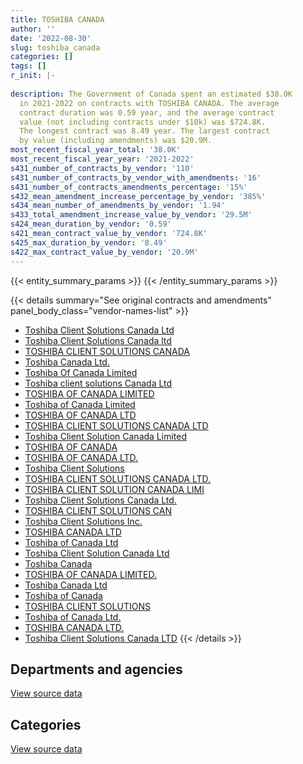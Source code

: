 ```yaml
---
title: TOSHIBA CANADA
author: ''
date: '2022-08-30'
slug: toshiba_canada
categories: []
tags: []
r_init: |-
  
description: The Government of Canada spent an estimated $38.0K
  in 2021-2022 on contracts with TOSHIBA CANADA. The average
  contract duration was 0.59 year, and the average contract
  value (not including contracts under $10k) was $724.8K.
  The longest contract was 8.49 year. The largest contract
  by value (including amendments) was $20.9M.
most_recent_fiscal_year_total: '38.0K'
most_recent_fiscal_year_year: '2021-2022'
s431_number_of_contracts_by_vendor: '110'
s431_number_of_contracts_by_vendor_with_amendments: '16'
s431_number_of_contracts_amendments_percentage: '15%'
s432_mean_amendment_increase_percentage_by_vendor: '385%'
s434_mean_number_of_amendments_by_vendor: '1.94'
s433_total_amendment_increase_value_by_vendor: '29.5M'
s424_mean_duration_by_vendor: '0.59'
s421_mean_contract_value_by_vendor: '724.8K'
s425_max_duration_by_vendor: '8.49'
s422_max_contract_value_by_vendor: '20.9M'
---
```


<script src="/rmarkdown-libs/htmlwidgets/htmlwidgets.js"></script>
<link href="/rmarkdown-libs/datatables-css/datatables-crosstalk.css" rel="stylesheet" />
<script src="/rmarkdown-libs/datatables-binding/datatables.js"></script>
<script src="/rmarkdown-libs/jquery/jquery-3.6.0.min.js"></script>
<link href="/rmarkdown-libs/dt-core-bootstrap/css/dataTables.bootstrap.min.css" rel="stylesheet" />
<link href="/rmarkdown-libs/dt-core-bootstrap/css/dataTables.bootstrap.extra.css" rel="stylesheet" />
<script src="/rmarkdown-libs/dt-core-bootstrap/js/jquery.dataTables.min.js"></script>
<script src="/rmarkdown-libs/dt-core-bootstrap/js/dataTables.bootstrap.min.js"></script>
<link href="/rmarkdown-libs/crosstalk/css/crosstalk.min.css" rel="stylesheet" />
<script src="/rmarkdown-libs/crosstalk/js/crosstalk.min.js"></script>
<script src="/rmarkdown-libs/htmlwidgets/htmlwidgets.js"></script>
<link href="/rmarkdown-libs/datatables-css/datatables-crosstalk.css" rel="stylesheet" />
<script src="/rmarkdown-libs/datatables-binding/datatables.js"></script>
<script src="/rmarkdown-libs/jquery/jquery-3.6.0.min.js"></script>
<link href="/rmarkdown-libs/dt-core-bootstrap/css/dataTables.bootstrap.min.css" rel="stylesheet" />
<link href="/rmarkdown-libs/dt-core-bootstrap/css/dataTables.bootstrap.extra.css" rel="stylesheet" />
<script src="/rmarkdown-libs/dt-core-bootstrap/js/jquery.dataTables.min.js"></script>
<script src="/rmarkdown-libs/dt-core-bootstrap/js/dataTables.bootstrap.min.js"></script>
<link href="/rmarkdown-libs/crosstalk/css/crosstalk.min.css" rel="stylesheet" />
<script src="/rmarkdown-libs/crosstalk/js/crosstalk.min.js"></script>

{{< entity_summary_params >}}
{{< /entity_summary_params >}}

{{< details summary="See original contracts and amendments" panel_body_class="vendor-names-list" >}}
- [Toshiba Client Solutions Canada Ltd](https://search.open.canada.ca/en/ct/?sort=contract_value_f%20desc&page=1&search_text=%22Toshiba%20Client%20Solutions%20Canada%20Ltd%22)
- [Toshiba Client Solutions Canada ltd](https://search.open.canada.ca/en/ct/?sort=contract_value_f%20desc&page=1&search_text=%22Toshiba%20Client%20Solutions%20Canada%20ltd%22)
- [TOSHIBA CLIENT SOLUTIONS CANADA](https://search.open.canada.ca/en/ct/?sort=contract_value_f%20desc&page=1&search_text=%22TOSHIBA%20CLIENT%20SOLUTIONS%20CANADA%22)
- [Toshiba Canada Ltd.](https://search.open.canada.ca/en/ct/?sort=contract_value_f%20desc&page=1&search_text=%22Toshiba%20Canada%20Ltd.%22)
- [Toshiba Of Canada Limited](https://search.open.canada.ca/en/ct/?sort=contract_value_f%20desc&page=1&search_text=%22Toshiba%20Of%20Canada%20Limited%22)
- [Toshiba client solutions Canada Ltd](https://search.open.canada.ca/en/ct/?sort=contract_value_f%20desc&page=1&search_text=%22Toshiba%20client%20solutions%20Canada%20Ltd%22)
- [TOSHIBA OF CANADA LIMITED](https://search.open.canada.ca/en/ct/?sort=contract_value_f%20desc&page=1&search_text=%22TOSHIBA%20OF%20CANADA%20LIMITED%22)
- [Toshiba of Canada Limited](https://search.open.canada.ca/en/ct/?sort=contract_value_f%20desc&page=1&search_text=%22Toshiba%20of%20Canada%20Limited%22)
- [TOSHIBA OF CANADA LTD](https://search.open.canada.ca/en/ct/?sort=contract_value_f%20desc&page=1&search_text=%22TOSHIBA%20OF%20CANADA%20LTD%22)
- [TOSHIBA CLIENT SOLUTIONS CANADA LTD](https://search.open.canada.ca/en/ct/?sort=contract_value_f%20desc&page=1&search_text=%22TOSHIBA%20CLIENT%20SOLUTIONS%20CANADA%20LTD%22)
- [Toshiba Client Solution Canada Limited](https://search.open.canada.ca/en/ct/?sort=contract_value_f%20desc&page=1&search_text=%22Toshiba%20Client%20Solution%20Canada%20Limited%22)
- [TOSHIBA OF CANADA](https://search.open.canada.ca/en/ct/?sort=contract_value_f%20desc&page=1&search_text=%22TOSHIBA%20OF%20CANADA%22)
- [TOSHIBA OF CANADA LTD.](https://search.open.canada.ca/en/ct/?sort=contract_value_f%20desc&page=1&search_text=%22TOSHIBA%20OF%20CANADA%20LTD.%22)
- [Toshiba Client Solutions](https://search.open.canada.ca/en/ct/?sort=contract_value_f%20desc&page=1&search_text=%22Toshiba%20Client%20Solutions%22)
- [TOSHIBA CLIENT SOLUTIONS CANADA LTD.](https://search.open.canada.ca/en/ct/?sort=contract_value_f%20desc&page=1&search_text=%22TOSHIBA%20CLIENT%20SOLUTIONS%20CANADA%20LTD.%22)
- [TOSHIBA CLIENT SOLUTION CANADA LIMI](https://search.open.canada.ca/en/ct/?sort=contract_value_f%20desc&page=1&search_text=%22TOSHIBA%20CLIENT%20SOLUTION%20CANADA%20LIMI%22)
- [Toshiba Client Solutions Canada Ltd.](https://search.open.canada.ca/en/ct/?sort=contract_value_f%20desc&page=1&search_text=%22Toshiba%20Client%20Solutions%20Canada%20Ltd.%22)
- [TOSHIBA CLIENT SOLUTIONS CAN](https://search.open.canada.ca/en/ct/?sort=contract_value_f%20desc&page=1&search_text=%22TOSHIBA%20CLIENT%20SOLUTIONS%20CAN%22)
- [Toshiba Client Solutions Inc.](https://search.open.canada.ca/en/ct/?sort=contract_value_f%20desc&page=1&search_text=%22Toshiba%20Client%20Solutions%20Inc.%22)
- [TOSHIBA CANADA LTD](https://search.open.canada.ca/en/ct/?sort=contract_value_f%20desc&page=1&search_text=%22TOSHIBA%20CANADA%20LTD%22)
- [Toshiba of Canada Ltd](https://search.open.canada.ca/en/ct/?sort=contract_value_f%20desc&page=1&search_text=%22Toshiba%20of%20Canada%20Ltd%22)
- [Toshiba Client Solution Canada Ltd](https://search.open.canada.ca/en/ct/?sort=contract_value_f%20desc&page=1&search_text=%22Toshiba%20Client%20Solution%20Canada%20Ltd%22)
- [Toshiba Canada](https://search.open.canada.ca/en/ct/?sort=contract_value_f%20desc&page=1&search_text=%22Toshiba%20Canada%22)
- [TOSHIBA OF CANADA LIMITED.](https://search.open.canada.ca/en/ct/?sort=contract_value_f%20desc&page=1&search_text=%22TOSHIBA%20OF%20CANADA%20LIMITED.%22)
- [Toshiba Canada Ltd](https://search.open.canada.ca/en/ct/?sort=contract_value_f%20desc&page=1&search_text=%22Toshiba%20Canada%20Ltd%22)
- [Toshiba of Canada](https://search.open.canada.ca/en/ct/?sort=contract_value_f%20desc&page=1&search_text=%22Toshiba%20of%20Canada%22)
- [TOSHIBA CLIENT SOLUTIONS](https://search.open.canada.ca/en/ct/?sort=contract_value_f%20desc&page=1&search_text=%22TOSHIBA%20CLIENT%20SOLUTIONS%22)
- [Toshiba of Canada Ltd.](https://search.open.canada.ca/en/ct/?sort=contract_value_f%20desc&page=1&search_text=%22Toshiba%20of%20Canada%20Ltd.%22)
- [TOSHIBA CANADA LTD.](https://search.open.canada.ca/en/ct/?sort=contract_value_f%20desc&page=1&search_text=%22TOSHIBA%20CANADA%20LTD.%22)
- [Toshiba Client Solutions Canada LTD](https://search.open.canada.ca/en/ct/?sort=contract_value_f%20desc&page=1&search_text=%22Toshiba%20Client%20Solutions%20Canada%20LTD%22)
{{< /details >}}

## Departments and agencies

<div id="htmlwidget-1" style="width:100%;height:auto;" class="datatables html-widget"></div>
<script type="application/json" data-for="htmlwidget-1">{"x":{"style":"bootstrap","filter":"none","vertical":false,"data":[["<a href=\"/departments/aafc-aac/\">Agriculture and Agri-Food Canada<\/a>","<a href=\"/departments/aandc-aadnc/\">Crown-Indigenous Relations and Northern Affairs Canada<\/a>","<a href=\"/departments/cas-satj/\">Courts Administration Service<\/a>","<a href=\"/departments/cbsa-asfc/\">Canada Border Services Agency<\/a>","<a href=\"/departments/cfia-acia/\">Canadian Food Inspection Agency<\/a>","<a href=\"/departments/cic/\">Immigration, Refugees and Citizenship Canada<\/a>","<a href=\"/departments/cra-arc/\">Canada Revenue Agency<\/a>","<a href=\"/departments/crtc/\">Canadian Radio-television and Telecommunications Commission<\/a>","<a href=\"/departments/cta-otc/\">Canadian Transportation Agency<\/a>","<a href=\"/departments/dfatd-maecd/\">Global Affairs Canada<\/a>","<a href=\"/departments/dnd-mdn/\">National Defence<\/a>","<a href=\"/departments/fintrac-canafe/\">Financial Transactions and Reports Analysis Centre of Canada<\/a>","<a href=\"/departments/hc-sc/\">Health Canada<\/a>","<a href=\"/departments/iaac-aeic/\">Impact Assessment Agency of Canada<\/a>","<a href=\"/departments/ic/\">Innovation, Science and Economic Development Canada<\/a>","<a href=\"/departments/isc-sac/\">Indigenous Services Canada<\/a>","<a href=\"/departments/jus/\">Department of Justice Canada<\/a>","<a href=\"/departments/nrcan-rncan/\">Natural Resources Canada<\/a>","<a href=\"/departments/osgg-bsgg/\">Office of the Secretary to the Governor General<\/a>","<a href=\"/departments/pbc-clcc/\">Parole Board of Canada<\/a>","<a href=\"/departments/pc/\">Parks Canada<\/a>","<a href=\"/departments/pch/\">Canadian Heritage<\/a>","<a href=\"/departments/pco-bcp/\">Privy Council Office<\/a>","<a href=\"/departments/rcmp-grc/\">Royal Canadian Mounted Police<\/a>","<a href=\"/departments/ssc-spc/\">Shared Services Canada<\/a>"],[134971.58,492670.22,11163.1,911017.02,364531.22,386347.14,6225473.44,41494.79,39127.15,5122378.43,3975001.62,119424.5,68847.88,164112.17,790498.74,492670.22,3061788.94,165475.79,393987.61,15682.96,23790.49,484618.48,187969.06,87411.15,314282.16],[null,null,18605.17,4055.22,null,null,18484452.89,null,42115.08,null,1736624.27,null,106917.89,null,null,null,null,null,null,null,2227.93,null,null,null,null],[null,null,null,675.87,null,null,10886713.01,null,42000.02,null,14183.26,null,null,null,null,null,null,null,null,null,2648.84,null,null,null,null],[null,null,null,null,null,null,null,null,35375.34,null,null,null,null,null,null,null,null,null,null,null,2648.84,null,null,null,null]],"container":"<table class=\"table table-striped table-hover row-border order-column display\">\n  <thead>\n    <tr>\n      <th>Department<\/th>\n      <th>2018-2019<\/th>\n      <th>2019-2020<\/th>\n      <th>2020-2021<\/th>\n      <th>2021-2022<\/th>\n    <\/tr>\n  <\/thead>\n<\/table>","options":{"order":[[4,"desc"]],"pageLength":10,"autoWidth":true,"columnDefs":[{"targets":1,"render":"function(data, type, row, meta) {\n    return type !== 'display' ? data : DTWidget.formatCurrency(data, \"$\", 2, 3, \",\", \".\", true, null);\n  }"},{"targets":2,"render":"function(data, type, row, meta) {\n    return type !== 'display' ? data : DTWidget.formatCurrency(data, \"$\", 2, 3, \",\", \".\", true, null);\n  }"},{"targets":3,"render":"function(data, type, row, meta) {\n    return type !== 'display' ? data : DTWidget.formatCurrency(data, \"$\", 2, 3, \",\", \".\", true, null);\n  }"},{"targets":4,"render":"function(data, type, row, meta) {\n    return type !== 'display' ? data : DTWidget.formatCurrency(data, \"$\", 2, 3, \",\", \".\", true, null);\n  }"},{"width":"16%","targets":[1,2,3,4]},{"className":"dt-right","targets":[1,2,3,4]}],"orderClasses":false}},"evals":["options.columnDefs.0.render","options.columnDefs.1.render","options.columnDefs.2.render","options.columnDefs.3.render"],"jsHooks":[]}</script>
<p class="text-right">
<a href="https://github.com/GoC-Spending/contracts-data/tree/main/data/out/vendors/toshiba_canada/summary_by_fiscal_year_by_department.csv" class="source-data-link btn btn-link">View source data</a>
</p>

## Categories

<div id="htmlwidget-2" style="width:100%;height:auto;" class="datatables html-widget"></div>
<script type="application/json" data-for="htmlwidget-2">{"x":{"style":"bootstrap","filter":"none","vertical":false,"data":[["<a href=\"/categories/office_management/\">Office management<\/a>","<a href=\"/categories/defence/\">Defence<\/a>","<a href=\"/categories/information_technology/\">Information technology<\/a>"],[4044.14,3975001.62,20095690.1],[4055.22,1736624.27,18654318.97],[675.87,14183.26,10931361.87],[null,null,38024.18]],"container":"<table class=\"table table-striped table-hover row-border order-column display\">\n  <thead>\n    <tr>\n      <th>Category<\/th>\n      <th>2018-2019<\/th>\n      <th>2019-2020<\/th>\n      <th>2020-2021<\/th>\n      <th>2021-2022<\/th>\n    <\/tr>\n  <\/thead>\n<\/table>","options":{"order":[[4,"desc"]],"dom":"t","pageLength":30,"autoWidth":true,"columnDefs":[{"targets":1,"render":"function(data, type, row, meta) {\n    return type !== 'display' ? data : DTWidget.formatCurrency(data, \"$\", 2, 3, \",\", \".\", true, null);\n  }"},{"targets":2,"render":"function(data, type, row, meta) {\n    return type !== 'display' ? data : DTWidget.formatCurrency(data, \"$\", 2, 3, \",\", \".\", true, null);\n  }"},{"targets":3,"render":"function(data, type, row, meta) {\n    return type !== 'display' ? data : DTWidget.formatCurrency(data, \"$\", 2, 3, \",\", \".\", true, null);\n  }"},{"targets":4,"render":"function(data, type, row, meta) {\n    return type !== 'display' ? data : DTWidget.formatCurrency(data, \"$\", 2, 3, \",\", \".\", true, null);\n  }"},{"width":"16%","targets":[1,2,3,4]},{"className":"dt-right","targets":[1,2,3,4]}],"orderClasses":false,"lengthMenu":[10,25,30,50,100]}},"evals":["options.columnDefs.0.render","options.columnDefs.1.render","options.columnDefs.2.render","options.columnDefs.3.render"],"jsHooks":[]}</script>
<p class="text-right">
<a href="https://github.com/GoC-Spending/contracts-data/tree/main/data/out/vendors/toshiba_canada/summary_by_fiscal_year_by_category.csv" class="source-data-link btn btn-link">View source data</a>
</p>
